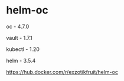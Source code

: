 # helm-oc
oc - 4.7.0

vault - 1.7.1

kubectl - 1.20

helm - 3.5.4


https://hub.docker.com/r/exzotikfruit/helm-oc
